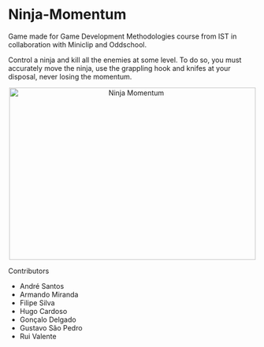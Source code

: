 # Ninja-Momentum
Game made for Game Development Methodologies course from IST  in collaboration with Miniclip and Oddschool.

Control a ninja and kill all the enemies at some level. To do so, you must accurately move the ninja, use the grappling hook and knifes at your disposal, never losing the momentum.

<div align="center">
  <a href="https://www.youtube.com/watch?v=mL0xlFPGyGE">
  <img src="http://www.andremlsantos.com/images/ninja0.png" width="500px" height="350px" alt="Ninja Momentum"></a>
</div>


Contributors  
<ul>
<li> André Santos </li>
<li> Armando Miranda </li>
<li> Filipe Silva </li>
<li> Hugo Cardoso </li>
<li> Gonçalo Delgado </li>
<li> Gustavo São Pedro </li>
<li> Rui Valente </li>
</ul>
